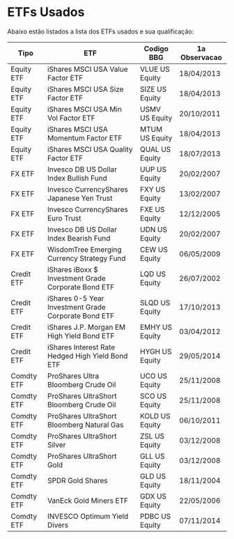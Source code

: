 # ETFs Usados


Abaixo estão listados a lista dos ETFs usados e sua qualificação:

Tipo|ETF|Codigo BBG|1a Observacao|
----|----|----|----|
Equity ETF|iShares MSCI USA Value Factor ETF|VLUE US Equity|18/04/2013|
Equity ETF|iShares MSCI USA Size Factor ETF|SIZE US Equity|18/04/2013|
Equity ETF|iShares MSCI USA Min Vol Factor ETF|USMV US Equity|20/10/2011|
Equity ETF|iShares MSCI USA Momentum Factor ETF|MTUM US Equity|18/04/2013|
Equity ETF|iShares MSCI USA Quality Factor ETF|QUAL US Equity|18/07/2013|
FX ETF|Invesco DB US Dollar Index Bullish Fund|UUP US Equity|20/02/2007|
FX ETF|Invesco CurrencyShares Japanese Yen Trust|FXY US Equity|13/02/2007|
FX ETF|Invesco CurrencyShares Euro Trust|FXE US Equity|12/12/2005|
FX ETF|Invesco DB US Dollar Index Bearish Fund|UDN US Equity|20/02/2007|
FX ETF|WisdomTree Emerging Currency Strategy Fund|CEW US Equity|06/05/2009|
Credit ETF|iShares iBoxx $ Investment Grade Corporate Bond ETF|LQD US Equity|26/07/2002|
Credit ETF|iShares 0-5 Year Investment Grade Corporate Bond ETF|SLQD US Equity|17/10/2013|
Credit ETF|iShares J.P. Morgan EM High Yield Bond ETF|EMHY US Equity|03/04/2012|
Credit ETF|iShares Interest Rate Hedged High Yield Bond ETF|HYGH US Equity|29/05/2014|
Comdty ETF|ProShares Ultra Bloomberg Crude Oil|UCO US Equity|25/11/2008|
Comdty ETF|ProShares UltraShort Bloomberg Crude Oil|SCO US Equity|25/11/2008|
Comdty ETF|ProShares UltraShort Bloomberg Natural Gas|KOLD US Equity|06/10/2011|
Comdty ETF|ProShares UltraShort Silver|ZSL US Equity|03/12/2008|
Comdty ETF|ProShares UltraShort Gold|GLL US Equity|03/12/2008|
Comdty ETF|SPDR Gold Shares|GLD US Equity|18/11/2004|
Comdty ETF|VanEck Gold Miners ETF|GDX US Equity|22/05/2006|
Comdty ETF|INVESCO Optimum Yield Divers|PDBC US Equity|07/11/2014|